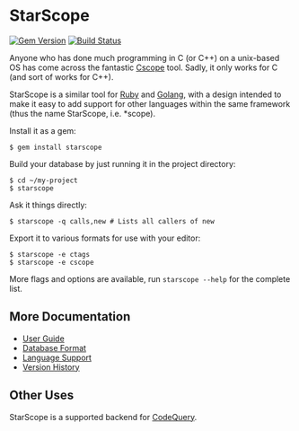 StarScope
=========

[![Gem Version](https://badge.fury.io/rb/starscope.png)](http://badge.fury.io/rb/starscope)
[![Build Status](https://travis-ci.org/eapache/starscope.png?branch=master)](https://travis-ci.org/eapache/starscope)

Anyone who has done much programming in C (or C++) on a unix-based OS has come
across the fantastic [Cscope](http://cscope.sourceforge.net/) tool. Sadly, it
only works for C (and sort of works for C++).

StarScope is a similar tool for [Ruby](https://www.ruby-lang.org/) and
[Golang](http://golang.org/), with a design intended to make it easy to add
support for other languages within the same framework (thus the name StarScope,
i.e. \*scope).

Install it as a gem:
```
$ gem install starscope
```

Build your database by just running it in the project directory:
```
$ cd ~/my-project
$ starscope
```

Ask it things directly:
```
$ starscope -q calls,new # Lists all callers of new
```

Export it to various formats for use with your editor:
```
$ starscope -e ctags
$ starscope -e cscope
```

More flags and options are available, run `starscope --help` for the complete list.

More Documentation
------------------

 * [User Guide](doc/USER_GUIDE.md)
 * [Database Format](doc/DB_FORMAT.md)
 * [Language Support](doc/LANGUAGE_SUPPORT.md)
 * [Version History](CHANGELOG.md)

Other Uses
----------

StarScope is a supported backend for
[CodeQuery](https://github.com/ruben2020/codequery).
